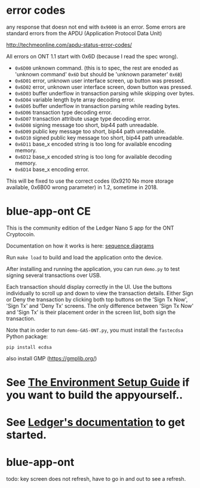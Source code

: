 # error codes

any response that doesn not end with `0x9000` is an error.
Some errors are standard errors from the APDU (Application Protocol Data Unit)

http://techmeonline.com/apdu-status-error-codes/

All errors on ONT 1.1 start with 0x6D (because I read the spec wrong).

- `0x6D00` unknown command. (this is to spec, the rest are enoded as 'unknown command' `0x6D` but should be 'unknown parameter' `0x6B`)
- `0x6D01` error, unknown user interface screen, up button was pressed.
- `0x6D02` error, unknown user interface screen, down button was pressed.
- `0x6D03` buffer underflow in transaction parsing while skipping over bytes.
- `0x6D04` variable length byte array decoding error.
- `0x6D05` buffer underflow in transaction parsing while reading bytes.
- `0x6D06` transaction type decoding error.
- `0x6D07` transaction attribute usage type decoding error.
- `0x6D08` signing message too short, bip44 path unreadable.
- `0x6D09` public key message too short, bip44 path unreadable.
- `0x6D10` signed public key message too short, bip44 path unreadable.
- `0x6D11` base_x encoded string is too long for available encoding memory.
- `0x6D12` base_x encoded string is too long for available decoding memory.
- `0x6D14` base_x encoding error.


This will be fixed to use the correct codes (0x9210 No more storage available, 0x6B00 wrong parameter) in 1.2, sometime in 2018.

# blue-app-ont CE

This is the community edition of the Ledger Nano S app for the ONT Cryptocoin.

Documentation on how it works is here:
[sequence diagrams](https://coranos.github.io/blue-app-ont/docs/index.html)

Run `make load` to build and load the application onto the device.

After installing and running the application, you can run `demo.py` to test signing several transactions over USB.

Each transaction should display correctly in the UI.
Use the buttons individually to scroll up and down to view the transaction details.
Either Sign or Deny the transaction by clicking both top buttons on the 'Sign Tx Now', 'Sign Tx' and 'Deny Tx' screens.
The only difference between 'Sign Tx Now' and 'Sign Tx' is their placement order in the screen list, both sign the transaction.

Note that in order to run `demo-GAS-ONT.py`, you must install the `fastecdsa` Python package:

```
pip install ecdsa
```

also install GMP (https://gmplib.org/)

See [The Environment Setup Guide](https://coranos.github.io/ont/ledger-nano-s/development/environment.html) if you want to build the appyourself..
========

See [Ledger's documentation](http://ledger.readthedocs.io) to get started.
=======
# blue-app-ont

todo: key screen does not refresh, have to go in and out to see a refresh.